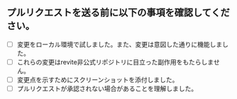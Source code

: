 ## プルリクエストを送る前に以下の事項を確認してください。

* [ ] 変更をローカル環境で試しました。また、変更は意図した通りに機能しました。
* [ ] これらの変更はrevite非公式リポジトリに目立った副作用をもたらしません。
* [ ] 変更点を示すためにスクリーンショットを添付しました。
* [ ] プルリクエストが承認されない場合があることを理解しました。
